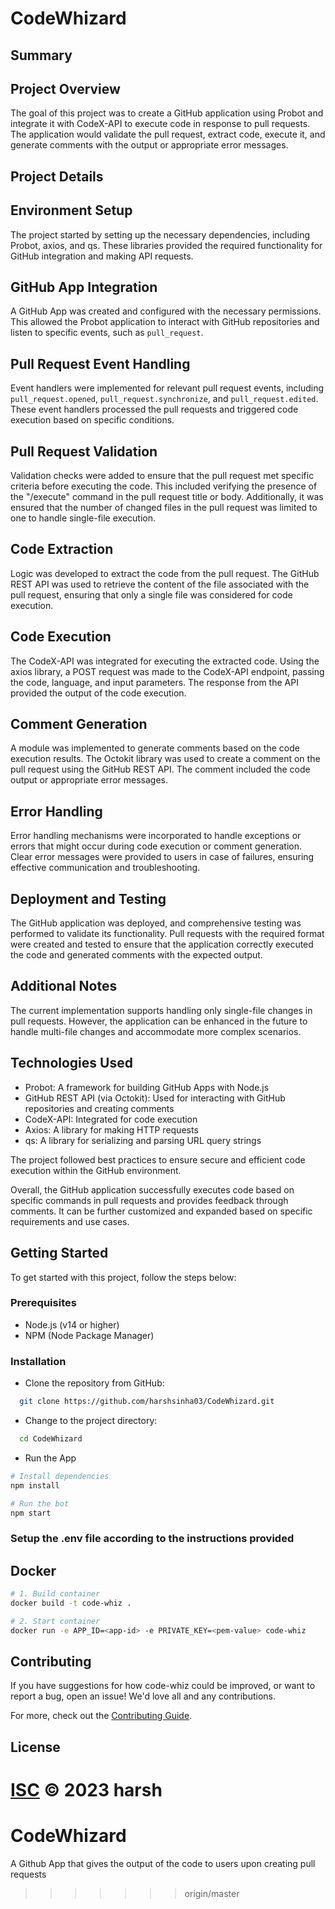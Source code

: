 
# CodeWhizard
## Summary

Project Overview
----------------

The goal of this project was to create a GitHub application using Probot and integrate it with CodeX-API to execute code in response to pull requests. The application would validate the pull request, extract code, execute it, and generate comments with the output or appropriate error messages.

Project Details
---------------

Environment Setup
-----------------
The project started by setting up the necessary dependencies, including Probot, axios, and qs. These libraries provided the required functionality for GitHub integration and making API requests.

GitHub App Integration
----------------------
A GitHub App was created and configured with the necessary permissions. This allowed the Probot application to interact with GitHub repositories and listen to specific events, such as `pull_request`.

Pull Request Event Handling
---------------------------
Event handlers were implemented for relevant pull request events, including `pull_request.opened`, `pull_request.synchronize`, and `pull_request.edited`. These event handlers processed the pull requests and triggered code execution based on specific conditions.

Pull Request Validation
-----------------------
Validation checks were added to ensure that the pull request met specific criteria before executing the code. This included verifying the presence of the "/execute" command in the pull request title or body. Additionally, it was ensured that the number of changed files in the pull request was limited to one to handle single-file execution.

Code Extraction
---------------
Logic was developed to extract the code from the pull request. The GitHub REST API was used to retrieve the content of the file associated with the pull request, ensuring that only a single file was considered for code execution.

Code Execution
--------------
The CodeX-API was integrated for executing the extracted code. Using the axios library, a POST request was made to the CodeX-API endpoint, passing the code, language, and input parameters. The response from the API provided the output of the code execution.

Comment Generation
------------------
A module was implemented to generate comments based on the code execution results. The Octokit library was used to create a comment on the pull request using the GitHub REST API. The comment included the code output or appropriate error messages.

Error Handling
--------------
Error handling mechanisms were incorporated to handle exceptions or errors that might occur during code execution or comment generation. Clear error messages were provided to users in case of failures, ensuring effective communication and troubleshooting.

Deployment and Testing
----------------------
The GitHub application was deployed, and comprehensive testing was performed to validate its functionality. Pull requests with the required format were created and tested to ensure that the application correctly executed the code and generated comments with the expected output.

Additional Notes
----------------
The current implementation supports handling only single-file changes in pull requests. However, the application can be enhanced in the future to handle multi-file changes and accommodate more complex scenarios.

Technologies Used
-----------------
- Probot: A framework for building GitHub Apps with Node.js
- GitHub REST API (via Octokit): Used for interacting with GitHub repositories and creating comments
- CodeX-API: Integrated for code execution
- Axios: A library for making HTTP requests
- qs: A library for serializing and parsing URL query strings

The project followed best practices to ensure secure and efficient code execution within the GitHub environment.

Overall, the GitHub application successfully executes code based on specific commands in pull requests and provides feedback through comments. It can be further customized and expanded based on specific requirements and use cases.

## Getting Started

To get started with this project, follow the steps below:

### Prerequisites
- Node.js (v14 or higher)
- NPM (Node Package Manager)

### Installation

- Clone the repository from GitHub:
```bash
  git clone https://github.com/harshsinha03/CodeWhizard.git
```

- Change to the project directory:
```bash
  cd CodeWhizard
```
- Run the App
```sh
# Install dependencies
npm install

# Run the bot
npm start
```
###  Setup the .env file according to the instructions provided  

## Docker

```sh
# 1. Build container
docker build -t code-whiz .

# 2. Start container
docker run -e APP_ID=<app-id> -e PRIVATE_KEY=<pem-value> code-whiz
```

## Contributing

If you have suggestions for how code-whiz could be improved, or want to report a bug, open an issue! We'd love all and any contributions.

For more, check out the [Contributing Guide](CONTRIBUTING.md).

## License

[ISC](LICENSE) © 2023 harsh
=======
# CodeWhizard
A Github App that gives the output of the code to users upon creating pull requests
>>>>>>> origin/master
